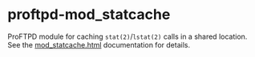 proftpd-mod_statcache
=====================

ProFTPD module for caching `stat(2)`/`lstat(2)` calls in a shared location.  See
the [mod_statcache.html](https://htmlpreview.github.io/?https://github.com/Castaglia/proftpd-mod_statcache/blob/master/mod_statcache.html) documentation for details.
